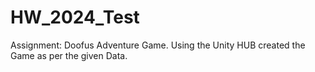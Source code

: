 # HW_2024_Test
Assignment: Doofus Adventure Game. Using the Unity HUB created the Game as per the given Data.
